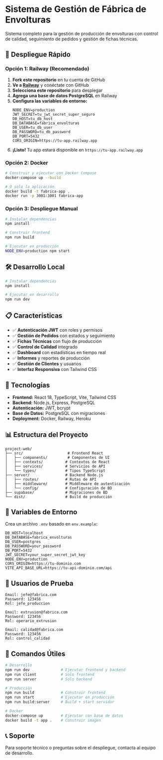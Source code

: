 # Sistema de Gestión de Fábrica de Envolturas

Sistema completo para la gestión de producción de envolturas con control de calidad, seguimiento de pedidos y gestión de fichas técnicas.

## 🚀 Despliegue Rápido

### Opción 1: Railway (Recomendado)

1. **Fork este repositorio** en tu cuenta de GitHub
2. **Ve a [Railway](https://railway.app)** y conéctate con GitHub
3. **Selecciona este repositorio** para desplegar
4. **Agrega una base de datos PostgreSQL** en Railway
5. **Configura las variables de entorno:**
   ```
   NODE_ENV=production
   JWT_SECRET=tu_jwt_secret_super_seguro
   DB_HOST=tu_db_host
   DB_DATABASE=fabrica_envolturas
   DB_USER=tu_db_user
   DB_PASSWORD=tu_db_password
   DB_PORT=5432
   CORS_ORIGIN=https://tu-app.railway.app
   ```
6. **¡Listo!** Tu app estará disponible en `https://tu-app.railway.app`

### Opción 2: Docker

```bash
# Construir y ejecutar con Docker Compose
docker-compose up --build

# O solo la aplicación
docker build -t fabrica-app .
docker run -p 3001:3001 fabrica-app
```

### Opción 3: Despliegue Manual

```bash
# Instalar dependencias
npm install

# Construir frontend
npm run build

# Ejecutar en producción
NODE_ENV=production npm start
```

## 🛠️ Desarrollo Local

```bash
# Instalar dependencias
npm install

# Ejecutar en desarrollo
npm run dev
```

## 📋 Características

- ✅ **Autenticación JWT** con roles y permisos
- ✅ **Gestión de Pedidos** con estados y seguimiento
- ✅ **Fichas Técnicas** con flujo de producción
- ✅ **Control de Calidad** integrado
- ✅ **Dashboard** con estadísticas en tiempo real
- ✅ **Informes** y reportes de producción
- ✅ **Gestión de Clientes** y usuarios
- ✅ **Interfaz Responsiva** con Tailwind CSS

## 🔧 Tecnologías

- **Frontend:** React 18, TypeScript, Vite, Tailwind CSS
- **Backend:** Node.js, Express, PostgreSQL
- **Autenticación:** JWT, bcrypt
- **Base de Datos:** PostgreSQL con migraciones
- **Deployment:** Docker, Railway, Heroku

## 📊 Estructura del Proyecto

```
project-web/
├── src/                    # Frontend React
│   ├── components/         # Componentes de UI
│   ├── contexts/          # Contextos de React
│   ├── services/          # Servicios de API
│   └── types/             # Tipos TypeScript
├── server/                # Backend Node.js
│   ├── routes/            # Rutas de API
│   ├── middleware/        # Middleware de autenticación
│   └── config/            # Configuración de BD
├── supabase/              # Migraciones de BD
└── dist/                  # Build de producción
```

## 🔐 Variables de Entorno

Crea un archivo `.env` basado en `env.example`:

```env
DB_HOST=localhost
DB_DATABASE=fabrica_envolturas
DB_USER=postgres
DB_PASSWORD=your_password
DB_PORT=5432
JWT_SECRET=your_super_secret_jwt_key
NODE_ENV=production
CORS_ORIGIN=https://tu-dominio.com
VITE_API_BASE_URL=https://tu-api-dominio.com/api
```

## 📱 Usuarios de Prueba

```
Email: jefe@fabrica.com
Password: 123456
Rol: jefe_produccion

Email: extrusion@fabrica.com
Password: 123456
Rol: operario_extrusion

Email: calidad@fabrica.com
Password: 123456
Rol: control_calidad
```

## 🚀 Comandos Útiles

```bash
# Desarrollo
npm run dev              # Ejecutar frontend y backend
npm run client           # Solo frontend
npm run server           # Solo backend

# Producción
npm run build            # Construir frontend
npm run start            # Ejecutar en producción
npm run build:server     # Build + start servidor

# Docker
docker-compose up        # Ejecutar con base de datos
docker build -t app .    # Construir imagen
```

## 📞 Soporte

Para soporte técnico o preguntas sobre el despliegue, contacta al equipo de desarrollo. 